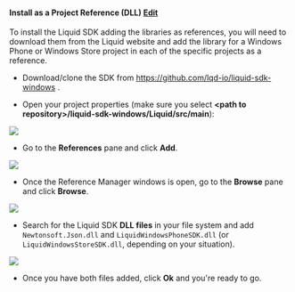 
<h4 id='install-as-a-project-reference-dll'>Install as a Project Reference (DLL) <a href="https://github.com/lqd-io/documentation/edit/gh-pages/_{{ page.collection }}/{{ page.version | downcase }}/sections/1-dll.md" target="new" class="btn btn-xs btn-default btn-edit"><span class="fa fa-pencil"></span> Edit</a></h4>

To install the Liquid SDK adding the libraries as references, you will need to download them from the Liquid website and add the library for a Windows Phone or Windows Store project in each of the specific projects as a reference.

+ Download/clone the SDK from <a href="https://github.com/lqd-io/liquid-sdk-windows" target="_blank">https://github.com/lqd-io/liquid-sdk-windows <sup class="fa fa-external-link small"></sup></a>.

+ Open your project properties (make sure you select **\<path to repository>/liquid-sdk-windows/Liquid/src/main**):
<img src='{{ site.github.url }}/assets/windows/visual_studio_screen_1.png' data-action='zoom'/>

+ Go to the **References** pane and click **Add**.
<img src='{{ site.github.url }}/assets/windows/visual_studio_screen_2.png' data-action='zoom'/>

+ Once the Reference Manager windows is open, go to the **Browse** pane and click **Browse**.
<img src='{{ site.github.url }}/assets/windows/visual_studio_screen_3.png' data-action='zoom'/>

+ Search for the Liquid SDK **DLL files** in your file system and add `Newtonsoft.Json.dll` and `LiquidWindowsPhoneSDK.dll` (or `LiquidWindowsStoreSDK.dll`, depending on your situation).
<img src='{{ site.github.url }}/assets/windows/visual_studio_screen_4.png' data-action='zoom'/>

+ Once you have both files added, click **Ok** and you're ready to go.
